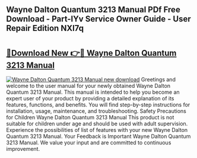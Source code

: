 ## Wayne Dalton Quantum 3213 Manual PDf Free Download - Part-IYv Service Owner Guide - User Repair Edition NXI7q

# <h2><a href="http://bc21229.oget.top/?id=Wayne+Dalton+Quantum+3213+Manual">🔗Download New 👉🔴 Wayne Dalton Quantum 3213 Manual</a></h2>

[![Wayne Dalton Quantum 3213 Manual new download](https://i.imgur.com/5g1atiW.png)](http://bc21229.oget.top/?id=Wayne+Dalton+Quantum+3213+Manual)
Greetings and welcome to the user manual for your newly obtained Wayne Dalton Quantum 3213 Manual. This manual is intended to help you become an expert user of your product by providing a detailed explanation of its features, functions, and benefits. You will find step-by-step instructions for installation, usage, maintenance, and troubleshooting. Safety Precautions for Children Wayne Dalton Quantum 3213 Manual This product is not suitable for children under age and should be used with adult supervision. Experience the possibilities of list of features with your new Wayne Dalton Quantum 3213 Manual. Your Feedback is Important Wayne Dalton Quantum 3213 Manual. We value your input and are committed to continuous improvement.
